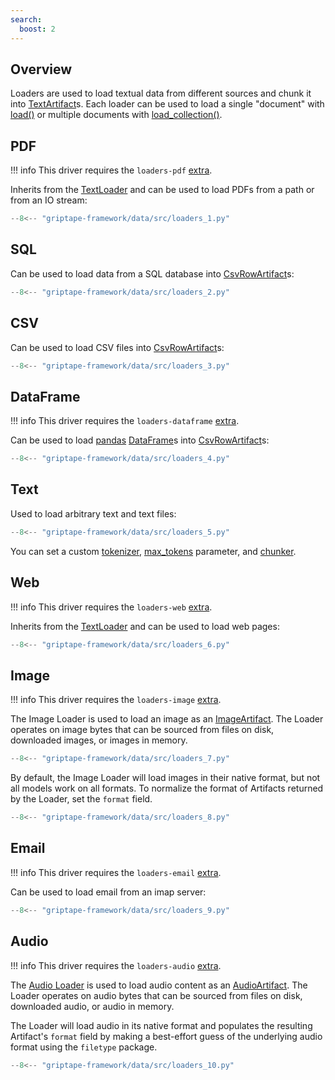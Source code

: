 ```yaml
---
search:
  boost: 2 
---
```


## Overview

Loaders are used to load textual data from different sources and chunk it into [TextArtifact](../../reference/griptape/artifacts/text_artifact.md)s.
Each loader can be used to load a single "document" with [load()](../../reference/griptape/loaders/base_loader.md#griptape.loaders.base_loader.BaseLoader.load) or
multiple documents with [load_collection()](../../reference/griptape/loaders/base_loader.md#griptape.loaders.base_loader.BaseLoader.load_collection).

## PDF

!!! info
    This driver requires the `loaders-pdf` [extra](../index.md#extras).

Inherits from the [TextLoader](../../reference/griptape/loaders/text_loader.md) and can be used to load PDFs from a path or from an IO stream:

```python
--8<-- "griptape-framework/data/src/loaders_1.py"
```

## SQL

Can be used to load data from a SQL database into [CsvRowArtifact](../../reference/griptape/artifacts/csv_row_artifact.md)s:

```python
--8<-- "griptape-framework/data/src/loaders_2.py"
```

## CSV

Can be used to load CSV files into [CsvRowArtifact](../../reference/griptape/artifacts/csv_row_artifact.md)s:

```python
--8<-- "griptape-framework/data/src/loaders_3.py"
```


## DataFrame

!!! info
    This driver requires the `loaders-dataframe` [extra](../index.md#extras).

Can be used to load [pandas](https://pandas.pydata.org/) [DataFrame](https://pandas.pydata.org/docs/reference/api/pandas.DataFrame.html)s into [CsvRowArtifact](../../reference/griptape/artifacts/csv_row_artifact.md)s:

```python
--8<-- "griptape-framework/data/src/loaders_4.py"
```


## Text

Used to load arbitrary text and text files:

```python
--8<-- "griptape-framework/data/src/loaders_5.py"
```

You can set a custom [tokenizer](../../reference/griptape/loaders/text_loader.md#griptape.loaders.text_loader.TextLoader.tokenizer), [max_tokens](../../reference/griptape/loaders/text_loader.md#griptape.loaders.text_loader.TextLoader.max_tokens) parameter, and [chunker](../../reference/griptape/loaders/text_loader.md#griptape.loaders.text_loader.TextLoader.chunker).

## Web

!!! info
    This driver requires the `loaders-web` [extra](../index.md#extras).

Inherits from the [TextLoader](../../reference/griptape/loaders/text_loader.md) and can be used to load web pages:

```python
--8<-- "griptape-framework/data/src/loaders_6.py"
```

## Image

!!! info
    This driver requires the `loaders-image` [extra](../index.md#extras).

The Image Loader is used to load an image as an [ImageArtifact](./artifacts.md#imageartifact). The Loader operates on image bytes that can be sourced from files on disk, downloaded images, or images in memory.

```python
--8<-- "griptape-framework/data/src/loaders_7.py"
```

By default, the Image Loader will load images in their native format, but not all models work on all formats. To normalize the format of Artifacts returned by the Loader, set the `format` field.

```python
--8<-- "griptape-framework/data/src/loaders_8.py"
```


## Email

!!! info
    This driver requires the `loaders-email` [extra](../index.md#extras).

Can be used to load email from an imap server:

```python
--8<-- "griptape-framework/data/src/loaders_9.py"
```

## Audio

!!! info
    This driver requires the `loaders-audio` [extra](../index.md#extras).

The [Audio Loader](../../reference/griptape/loaders/audio_loader.md) is used to load audio content as an [AudioArtifact](./artifacts.md#audioartifact). The Loader operates on audio bytes that can be sourced from files on disk, downloaded audio, or audio in memory.

The Loader will load audio in its native format and populates the resulting Artifact's `format` field by making a best-effort guess of the underlying audio format using the `filetype` package.

```python
--8<-- "griptape-framework/data/src/loaders_10.py"
```
